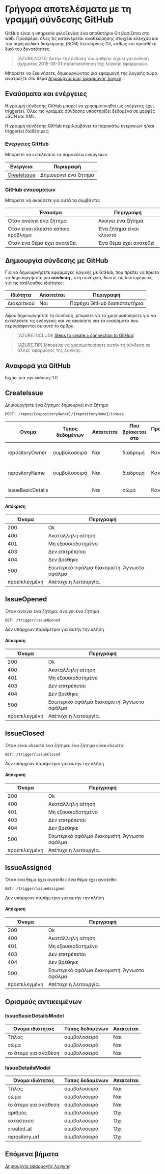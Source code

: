 <properties
pageTitle="GitHub | Microsoft Azure"
description="Δημιουργήστε εφαρμογές λογικής με Azure εφαρμογής υπηρεσίας. GitHub είναι η υπηρεσία φιλοξενίας ένα αποθετήριο Git βασίζεται στο web. Προσφέρει όλες τις κατανέμεται αναθεώρησης στοιχείο ελέγχου και την πηγή κώδικα διαχείρισης (SCM) λειτουργίες Git, καθώς και προσθήκη δικό του δυνατότητες."
services="logic-apps"   
documentationCenter=".net,nodejs,java"  
authors="msftman"   
manager="erikre"    
editor=""
tags="connectors" />

<tags
ms.service="logic-apps"
ms.devlang="multiple"
ms.topic="article"
ms.tgt_pltfrm="na"
ms.workload="integration"
ms.date="08/18/2016"
ms.author="deonhe"/>

# <a name="get-started-with-the-github-connector"></a>Γρήγορα αποτελέσματα με τη γραμμή σύνδεσης GitHub

GitHub είναι η υπηρεσία φιλοξενίας ένα αποθετήριο Git βασίζεται στο web. Προσφέρει όλες τις κατανέμεται αναθεώρησης στοιχείο ελέγχου και την πηγή κώδικα διαχείρισης (SCM) λειτουργίες Git, καθώς και προσθήκη δικό του δυνατότητες.

>[AZURE.NOTE] Αυτήν την έκδοση του άρθρου ισχύει για έκδοση σχήματος 2015-08-01-προεπισκόπηση της λογικής εφαρμογών. 

Μπορείτε να ξεκινήσετε, δημιουργώντας μια εφαρμογή της λογικής τώρα, ανατρέξτε στο θέμα [Δημιουργία μιας εφαρμογής λογική](../app-service-logic/app-service-logic-create-a-logic-app.md).

## <a name="triggers-and-actions"></a>Εναύσματα και ενέργειες

Η γραμμή σύνδεσης GitHub μπορεί να χρησιμοποιηθεί ως ενέργεια; έχει trigger(s). Όλες τις γραμμές σύνδεσης υποστηρίζει δεδομένα σε μορφές JSON και XML. 

 Η γραμμή σύνδεσης GitHub περιλαμβάνει το παρακάτω ενεργειών ή/και trigger(s) διαθέσιμες:

### <a name="github-actions"></a>Ενέργειες GitHub
Μπορείτε να εκτελέσετε τα παρακάτω ενεργειών:

|Ενέργεια|Περιγραφή|
|--- | ---|
|[CreateIssue](connectors-create-api-github.md#createissue)|Δημιουργεί ένα ζήτημα|
### <a name="github-triggers"></a>GitHub εναυσμάτων
Μπορείτε να ακούσετε για αυτά τα συμβάντα:

|Έναυσμα | Περιγραφή|
|--- | ---|
|Όταν ανοίγει ένα ζήτημα|Ανοίγει ένα ζήτημα|
|Όταν είναι κλειστό κάποιο πρόβλημα|Ένα ζήτημα είναι κλειστό|
|Όταν ένα θέμα έχει ανατεθεί|Ένα θέμα έχει ανατεθεί|


## <a name="create-a-connection-to-github"></a>Δημιουργία σύνδεσης με GitHub
Για να δημιουργήσετε εφαρμογές λογικής με GitHub, που πρέπει να πρώτα να δημιουργήσετε μια **σύνδεση** , στη συνέχεια, δώστε τις λεπτομέρειες για τις ακόλουθες ιδιότητες: 

|Ιδιότητα| Απαιτείται|Περιγραφή|
| ---|---|---|
|Διακριτικού|Ναι|Παρέχει GitHub διαπιστευτήρια|
Αφού δημιουργήσετε τη σύνδεση, μπορείτε να το χρησιμοποιήσετε για να εκτελέσετε τις ενέργειες και να ακούσετε για τα εναύσματα που περιγράφονται σε αυτό το άρθρο. 

>[AZURE.INCLUDE [Steps to create a connection to GitHub](../../includes/connectors-create-api-github.md)]

>[AZURE.TIP] Μπορείτε να χρησιμοποιήσετε αυτήν τη σύνδεση σε άλλες εφαρμογές της λογικής.

## <a name="reference-for-github"></a>Αναφορά για GitHub
Ισχύει για την έκδοση: 1.0

## <a name="createissue"></a>CreateIssue
Δημιουργήστε ένα ζήτημα: δημιουργεί ένα ζήτημα 

```POST: /repos/{repositoryOwner}/{repositoryName}/issues``` 

| Όνομα| Τύπος δεδομένων|Απαιτείται|Που βρίσκεται στο|Προεπιλεγμένη τιμή|Περιγραφή|
| ---|---|---|---|---|---|
|repositoryOwner|συμβολοσειρά|Ναι|διαδρομή|Κανένας|Κάτοχος αποθετήριο δεδομένων|
|repositoryName|συμβολοσειρά|Ναι|διαδρομή|Κανένας|Όνομα αποθετήριο δεδομένων|
|issueBasicDetails| |Ναι|σώμα|Κανένας|Λεπτομέρειες θέματος|

#### <a name="response"></a>Απόκριση

|Όνομα|Περιγραφή|
|---|---|
|200|Ok|
|400|Ακατάλληλη αίτηση|
|401|Μη εξουσιοδοτημένο|
|403|Δεν επιτρέπεται|
|404|Δεν βρέθηκε|
|500|Εσωτερικό σφάλμα διακομιστή. Άγνωστο σφάλμα|
|προεπιλεγμένη|Απέτυχε η λειτουργία.|


## <a name="issueopened"></a>IssueOpened
Όταν ανοίγει ένα ζήτημα: ανοίγει ένα ζήτημα 

```GET: /trigger/issueOpened``` 

Δεν υπάρχουν παράμετροι για αυτήν την κλήση
#### <a name="response"></a>Απόκριση

|Όνομα|Περιγραφή|
|---|---|
|200|Ok|
|400|Ακατάλληλη αίτηση|
|401|Μη εξουσιοδοτημένο|
|403|Δεν επιτρέπεται|
|404|Δεν βρέθηκε|
|500|Εσωτερικό σφάλμα διακομιστή. Άγνωστο σφάλμα|
|προεπιλεγμένη|Απέτυχε η λειτουργία.|


## <a name="issueclosed"></a>IssueClosed
Όταν είναι κλειστό ένα ζήτημα: ένα ζήτημα είναι κλειστό 

```GET: /trigger/issueClosed``` 

Δεν υπάρχουν παράμετροι για αυτήν την κλήση
#### <a name="response"></a>Απόκριση

|Όνομα|Περιγραφή|
|---|---|
|200|Ok|
|400|Ακατάλληλη αίτηση|
|401|Μη εξουσιοδοτημένο|
|403|Δεν επιτρέπεται|
|404|Δεν βρέθηκε|
|500|Εσωτερικό σφάλμα διακομιστή. Άγνωστο σφάλμα|
|προεπιλεγμένη|Απέτυχε η λειτουργία.|


## <a name="issueassigned"></a>IssueAssigned
Όταν ένα θέμα έχει ανατεθεί: ένα θέμα έχει ανατεθεί 

```GET: /trigger/issueAssigned``` 

Δεν υπάρχουν παράμετροι για αυτήν την κλήση
#### <a name="response"></a>Απόκριση

|Όνομα|Περιγραφή|
|---|---|
|200|Ok|
|400|Ακατάλληλη αίτηση|
|401|Μη εξουσιοδοτημένο|
|403|Δεν επιτρέπεται|
|404|Δεν βρέθηκε|
|500|Εσωτερικό σφάλμα διακομιστή. Άγνωστο σφάλμα|
|προεπιλεγμένη|Απέτυχε η λειτουργία.|


## <a name="object-definitions"></a>Ορισμούς αντικειμένων 

### <a name="issuebasicdetailsmodel"></a>IssueBasicDetailsModel


| Όνομα ιδιότητας | Τύπος δεδομένων | Απαιτείται |
|---|---|---|
|Τίτλος|συμβολοσειρά|Ναι |
|σώμα|συμβολοσειρά|Ναι |
|το άτομο για ανάθεση|συμβολοσειρά|Ναι |



### <a name="issuedetailsmodel"></a>IssueDetailsModel


| Όνομα ιδιότητας | Τύπος δεδομένων | Απαιτείται |
|---|---|---|
|Τίτλος|συμβολοσειρά|Ναι |
|σώμα|συμβολοσειρά|Ναι |
|το άτομο για ανάθεση|συμβολοσειρά|Ναι |
|αριθμός|συμβολοσειρά|Όχι |
|κατάσταση|συμβολοσειρά|Όχι |
|created_at|συμβολοσειρά|Όχι |
|repository_url|συμβολοσειρά|Όχι |


## <a name="next-steps"></a>Επόμενα βήματα
[Δημιουργία εφαρμογής λογικής](../app-service-logic/app-service-logic-create-a-logic-app.md)